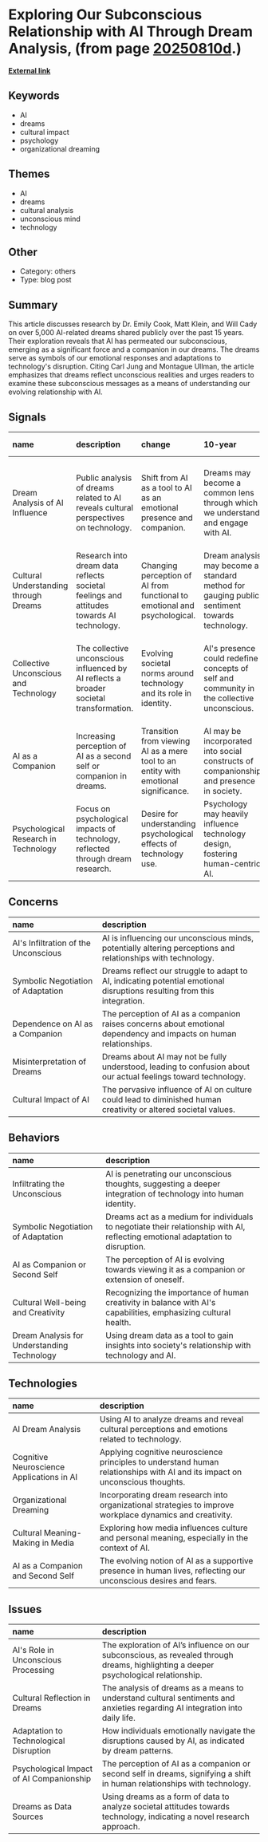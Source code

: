 # __Exploring Our Subconscious Relationship with AI Through Dream Analysis__, (from page [20250810d](https://kghosh.substack.com/p/20250810d).)

__[External link](https://zine.kleinkleinklein.com/p/ai-dream-analysis?utm_campaign=email-half-post&r=1fskip&utm_source=substack&utm_medium=email)__



## Keywords

* AI
* dreams
* cultural impact
* psychology
* organizational dreaming

## Themes

* AI
* dreams
* cultural analysis
* unconscious mind
* technology

## Other

* Category: others
* Type: blog post

## Summary

This article discusses research by Dr. Emily Cook, Matt Klein, and Will Cady on over 5,000 AI-related dreams shared publicly over the past 15 years. Their exploration reveals that AI has permeated our subconscious, emerging as a significant force and a companion in our dreams. The dreams serve as symbols of our emotional responses and adaptations to technology's disruption. Citing Carl Jung and Montague Ullman, the article emphasizes that dreams reflect unconscious realities and urges readers to examine these subconscious messages as a means of understanding our evolving relationship with AI.

## Signals

| name                                  | description                                                                              | change                                                                              | 10-year                                                                                      | driving-force                                                                                       |   relevancy |
|:--------------------------------------|:-----------------------------------------------------------------------------------------|:------------------------------------------------------------------------------------|:---------------------------------------------------------------------------------------------|:----------------------------------------------------------------------------------------------------|------------:|
| Dream Analysis of AI Influence        | Public analysis of dreams related to AI reveals cultural perspectives on technology.     | Shift from AI as a tool to AI as an emotional presence and companion.               | Dreams may become a common lens through which we understand and engage with AI.              | Growing integration of AI into daily life, leading to deeper emotional connections with technology. |           4 |
| Cultural Understanding through Dreams | Research into dream data reflects societal feelings and attitudes towards AI technology. | Changing perception of AI from functional to emotional and psychological.           | Dream analysis may become a standard method for gauging public sentiment towards technology. | Increased reliance on technology will prompt exploration of its psychological impacts.              |           3 |
| Collective Unconscious and Technology | The collective unconscious influenced by AI reflects a broader societal transformation.  | Evolving societal norms around technology and its role in identity.                 | AI's presence could redefine concepts of self and community in the collective unconscious.   | Emerging need for cultural narratives surrounding technology's place in human experience.           |           5 |
| AI as a Companion                     | Increasing perception of AI as a second self or companion in dreams.                     | Transition from viewing AI as a mere tool to an entity with emotional significance. | AI may be incorporated into social constructs of companionship and presence in society.      | Human desire for connection and support in an increasingly digital world.                           |           4 |
| Psychological Research in Technology  | Focus on psychological impacts of technology, reflected through dream research.          | Desire for understanding psychological effects of technology use.                   | Psychology may heavily influence technology design, fostering human-centric AI.              | Demand for ethical AI and technology that considers emotional well-being.                           |           3 |

## Concerns

| name                                 | description                                                                                                             |
|:-------------------------------------|:------------------------------------------------------------------------------------------------------------------------|
| AI's Infiltration of the Unconscious | AI is influencing our unconscious minds, potentially altering perceptions and relationships with technology.            |
| Symbolic Negotiation of Adaptation   | Dreams reflect our struggle to adapt to AI, indicating potential emotional disruptions resulting from this integration. |
| Dependence on AI as a Companion      | The perception of AI as a companion raises concerns about emotional dependency and impacts on human relationships.      |
| Misinterpretation of Dreams          | Dreams about AI may not be fully understood, leading to confusion about our actual feelings toward technology.          |
| Cultural Impact of AI                | The pervasive influence of AI on culture could lead to diminished human creativity or altered societal values.          |

## Behaviors

| name                                        | description                                                                                                                    |
|:--------------------------------------------|:-------------------------------------------------------------------------------------------------------------------------------|
| Infiltrating the Unconscious                | AI is penetrating our unconscious thoughts, suggesting a deeper integration of technology into human identity.                 |
| Symbolic Negotiation of Adaptation          | Dreams act as a medium for individuals to negotiate their relationship with AI, reflecting emotional adaptation to disruption. |
| AI as Companion or Second Self              | The perception of AI is evolving towards viewing it as a companion or extension of oneself.                                    |
| Cultural Well-being and Creativity          | Recognizing the importance of human creativity in balance with AI's capabilities, emphasizing cultural health.                 |
| Dream Analysis for Understanding Technology | Using dream data as a tool to gain insights into society's relationship with technology and AI.                                |

## Technologies

| name                                      | description                                                                                                                  |
|:------------------------------------------|:-----------------------------------------------------------------------------------------------------------------------------|
| AI Dream Analysis                         | Using AI to analyze dreams and reveal cultural perceptions and emotions related to technology.                               |
| Cognitive Neuroscience Applications in AI | Applying cognitive neuroscience principles to understand human relationships with AI and its impact on unconscious thoughts. |
| Organizational Dreaming                   | Incorporating dream research into organizational strategies to improve workplace dynamics and creativity.                    |
| Cultural Meaning-Making in Media          | Exploring how media influences culture and personal meaning, especially in the context of AI.                                |
| AI as a Companion and Second Self         | The evolving notion of AI as a supportive presence in human lives, reflecting our unconscious desires and fears.             |

## Issues

| name                                     | description                                                                                                                          |
|:-----------------------------------------|:-------------------------------------------------------------------------------------------------------------------------------------|
| AI's Role in Unconscious Processing      | The exploration of AI’s influence on our subconscious, as revealed through dreams, highlighting a deeper psychological relationship. |
| Cultural Reflection in Dreams            | The analysis of dreams as a means to understand cultural sentiments and anxieties regarding AI integration into daily life.          |
| Adaptation to Technological Disruption   | How individuals emotionally navigate the disruptions caused by AI, as indicated by dream patterns.                                   |
| Psychological Impact of AI Companionship | The perception of AI as a companion or second self in dreams, signifying a shift in human relationships with technology.             |
| Dreams as Data Sources                   | Using dreams as a form of data to analyze societal attitudes towards technology, indicating a novel research approach.               |